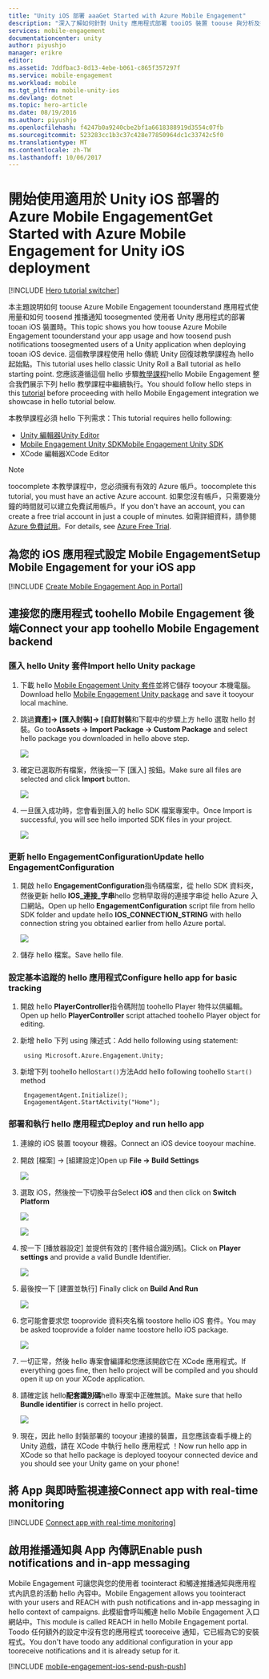 ```yaml
---
title: "Unity iOS 部署 aaaGet Started with Azure Mobile Engagement"
description: "深入了解如何針對 Unity 應用程式部署 tooiOS 裝置 toouse 與分析及推播通知的 Azure Mobile Engagement。"
services: mobile-engagement
documentationcenter: unity
author: piyushjo
manager: erikre
editor: 
ms.assetid: 7ddfbac3-8d13-4ebe-b061-c865f357297f
ms.service: mobile-engagement
ms.workload: mobile
ms.tgt_pltfrm: mobile-unity-ios
ms.devlang: dotnet
ms.topic: hero-article
ms.date: 08/19/2016
ms.author: piyushjo
ms.openlocfilehash: f4247b0a9240cbe2bf1a6618388919d3554c07fb
ms.sourcegitcommit: 523283cc1b3c37c428e77850964dc1c33742c5f0
ms.translationtype: MT
ms.contentlocale: zh-TW
ms.lasthandoff: 10/06/2017
---
```

# <a name="get-started-with-azure-mobile-engagement-for-unity-ios-deployment"></a><span data-ttu-id="5b770-103">開始使用適用於 Unity iOS 部署的 Azure Mobile Engagement</span><span class="sxs-lookup"><span data-stu-id="5b770-103">Get Started with Azure Mobile Engagement for Unity iOS deployment</span></span>
[!INCLUDE [Hero tutorial switcher](../../includes/mobile-engagement-hero-tutorial-switcher.md)]

<span data-ttu-id="5b770-104">本主題說明如何 toouse Azure Mobile Engagement toounderstand 應用程式使用量和如何 toosend 推播通知 toosegmented 使用者 Unity 應用程式的部署 tooan iOS 裝置時。</span><span class="sxs-lookup"><span data-stu-id="5b770-104">This topic shows you how toouse Azure Mobile Engagement toounderstand your app usage and how toosend push notifications toosegmented users of a Unity application when deploying tooan iOS device.</span></span>
<span data-ttu-id="5b770-105">這個教學課程使用 hello 傳統 Unity 回復球教學課程為 hello 起始點。</span><span class="sxs-lookup"><span data-stu-id="5b770-105">This tutorial uses hello classic Unity Roll a Ball tutorial as hello starting point.</span></span> <span data-ttu-id="5b770-106">您應該遵循這個 hello 步驟[教學課程](mobile-engagement-unity-roll-a-ball.md)hello Mobile Engagement 整合我們展示下列 hello 教學課程中繼續執行。</span><span class="sxs-lookup"><span data-stu-id="5b770-106">You should follow hello steps in this [tutorial](mobile-engagement-unity-roll-a-ball.md) before proceeding with hello Mobile Engagement integration we showcase in hello tutorial below.</span></span> 

<span data-ttu-id="5b770-107">本教學課程必須 hello 下列需求：</span><span class="sxs-lookup"><span data-stu-id="5b770-107">This tutorial requires hello following:</span></span>

* [<span data-ttu-id="5b770-108">Unity 編輯器</span><span class="sxs-lookup"><span data-stu-id="5b770-108">Unity Editor</span></span>](http://unity3d.com/get-unity)
* [<span data-ttu-id="5b770-109">Mobile Engagement Unity SDK</span><span class="sxs-lookup"><span data-stu-id="5b770-109">Mobile Engagement Unity SDK</span></span>](https://aka.ms/azmeunitysdk)
* <span data-ttu-id="5b770-110">XCode 編輯器</span><span class="sxs-lookup"><span data-stu-id="5b770-110">XCode Editor</span></span>

> [!NOTE]
> <span data-ttu-id="5b770-111">toocomplete 本教學課程中，您必須擁有有效的 Azure 帳戶。</span><span class="sxs-lookup"><span data-stu-id="5b770-111">toocomplete this tutorial, you must have an active Azure account.</span></span> <span data-ttu-id="5b770-112">如果您沒有帳戶，只需要幾分鐘的時間就可以建立免費試用帳戶。</span><span class="sxs-lookup"><span data-stu-id="5b770-112">If you don't have an account, you can create a free trial account in just a couple of minutes.</span></span> <span data-ttu-id="5b770-113">如需詳細資料，請參閱 [Azure 免費試用](https://azure.microsoft.com/pricing/free-trial/?WT.mc_id=A0E0E5C02&amp;returnurl=http%3A%2F%2Fazure.microsoft.com%2Fen-us%2Fdocumentation%2Farticles%2Fmobile-engagement-unity-ios-get-started)。</span><span class="sxs-lookup"><span data-stu-id="5b770-113">For details, see [Azure Free Trial](https://azure.microsoft.com/pricing/free-trial/?WT.mc_id=A0E0E5C02&amp;returnurl=http%3A%2F%2Fazure.microsoft.com%2Fen-us%2Fdocumentation%2Farticles%2Fmobile-engagement-unity-ios-get-started).</span></span>
> 
> 

## <span data-ttu-id="5b770-114"><a id="setup-azme"></a>為您的 iOS 應用程式設定 Mobile Engagement</span><span class="sxs-lookup"><span data-stu-id="5b770-114"><a id="setup-azme"></a>Setup Mobile Engagement for your iOS app</span></span>
[!INCLUDE [Create Mobile Engagement App in Portal](../../includes/mobile-engagement-create-app-in-portal-new.md)]

## <span data-ttu-id="5b770-115"><a id="connecting-app"></a>連接您的應用程式 toohello Mobile Engagement 後端</span><span class="sxs-lookup"><span data-stu-id="5b770-115"><a id="connecting-app"></a>Connect your app toohello Mobile Engagement backend</span></span>
### <a name="import-hello-unity-package"></a><span data-ttu-id="5b770-116">匯入 hello Unity 套件</span><span class="sxs-lookup"><span data-stu-id="5b770-116">Import hello Unity package</span></span>
1. <span data-ttu-id="5b770-117">下載 hello [Mobile Engagement Unity 套件](https://aka.ms/azmeunitysdk)並將它儲存 tooyour 本機電腦。</span><span class="sxs-lookup"><span data-stu-id="5b770-117">Download hello [Mobile Engagement Unity package](https://aka.ms/azmeunitysdk) and save it tooyour local machine.</span></span> 
2. <span data-ttu-id="5b770-118">跳過**資產]-> [匯入封裝]-> [自訂封裝**和下載中的步驟上方 hello 選取 hello 封裝。</span><span class="sxs-lookup"><span data-stu-id="5b770-118">Go too**Assets -> Import Package -> Custom Package** and select hello package you downloaded in hello above step.</span></span> 
   
    ![][70] 
3. <span data-ttu-id="5b770-119">確定已選取所有檔案，然後按一下 [匯入]  按鈕。</span><span class="sxs-lookup"><span data-stu-id="5b770-119">Make sure all files are selected and click **Import** button.</span></span> 
   
    ![][71] 
4. <span data-ttu-id="5b770-120">一旦匯入成功時，您會看到匯入的 hello SDK 檔案專案中。</span><span class="sxs-lookup"><span data-stu-id="5b770-120">Once Import is successful, you will see hello imported SDK files in your project.</span></span>  
   
    ![][72] 

### <a name="update-hello-engagementconfiguration"></a><span data-ttu-id="5b770-121">更新 hello EngagementConfiguration</span><span class="sxs-lookup"><span data-stu-id="5b770-121">Update hello EngagementConfiguration</span></span>
1. <span data-ttu-id="5b770-122">開啟 hello **EngagementConfiguration**指令碼檔案，從 hello SDK 資料夾，然後更新 hello **IOS\_連接\_字串**hello 您稍早取得的連接字串從 hello Azure 入口網站。</span><span class="sxs-lookup"><span data-stu-id="5b770-122">Open up hello **EngagementConfiguration** script file from hello SDK folder and update hello **IOS\_CONNECTION\_STRING** with hello connection string you obtained earlier from hello Azure portal.</span></span>  
   
    ![][73]
2. <span data-ttu-id="5b770-123">儲存 hello 檔案。</span><span class="sxs-lookup"><span data-stu-id="5b770-123">Save hello file.</span></span> 

### <a name="configure-hello-app-for-basic-tracking"></a><span data-ttu-id="5b770-124">設定基本追蹤的 hello 應用程式</span><span class="sxs-lookup"><span data-stu-id="5b770-124">Configure hello app for basic tracking</span></span>
1. <span data-ttu-id="5b770-125">開啟 hello **PlayerController**指令碼附加 toohello Player 物件以供編輯。</span><span class="sxs-lookup"><span data-stu-id="5b770-125">Open up hello **PlayerController** script attached toohello Player object for editing.</span></span> 
2. <span data-ttu-id="5b770-126">新增 hello 下列 using 陳述式：</span><span class="sxs-lookup"><span data-stu-id="5b770-126">Add hello following using statement:</span></span>
   
        using Microsoft.Azure.Engagement.Unity;
3. <span data-ttu-id="5b770-127">新增下列 toohello hello`Start()`方法</span><span class="sxs-lookup"><span data-stu-id="5b770-127">Add hello following toohello `Start()` method</span></span>
   
        EngagementAgent.Initialize();
        EngagementAgent.StartActivity("Home");

### <a name="deploy-and-run-hello-app"></a><span data-ttu-id="5b770-128">部署和執行 hello 應用程式</span><span class="sxs-lookup"><span data-stu-id="5b770-128">Deploy and run hello app</span></span>
1. <span data-ttu-id="5b770-129">連線的 iOS 裝置 tooyour 機器。</span><span class="sxs-lookup"><span data-stu-id="5b770-129">Connect an iOS device tooyour machine.</span></span> 
2. <span data-ttu-id="5b770-130">開啟 [檔案] -> [組建設定]</span><span class="sxs-lookup"><span data-stu-id="5b770-130">Open up **File -> Build Settings**</span></span> 
   
    ![][40]
3. <span data-ttu-id="5b770-131">選取 iOS，然後按一下切換平台</span><span class="sxs-lookup"><span data-stu-id="5b770-131">Select **iOS** and then click on **Switch Platform**</span></span>
   
    ![][41]
   
    ![][42]
4. <span data-ttu-id="5b770-132">按一下 [播放器設定]  並提供有效的 [套件組合識別碼]。</span><span class="sxs-lookup"><span data-stu-id="5b770-132">Click on **Player settings** and provide a valid Bundle Identifier.</span></span> 
   
    ![][53]
5. <span data-ttu-id="5b770-133">最後按一下 [建置並執行] </span><span class="sxs-lookup"><span data-stu-id="5b770-133">Finally click on **Build And Run**</span></span>
   
    ![][54]
6. <span data-ttu-id="5b770-134">您可能會要求您 tooprovide 資料夾名稱 toostore hello iOS 套件。</span><span class="sxs-lookup"><span data-stu-id="5b770-134">You may be asked tooprovide a folder name toostore hello iOS package.</span></span> 
   
    ![][43]
7. <span data-ttu-id="5b770-135">一切正常，然後 hello 專案會編譯和您應該開啟它在 XCode 應用程式。</span><span class="sxs-lookup"><span data-stu-id="5b770-135">If everything goes fine, then hello project will be compiled and you should open it up on your XCode application.</span></span> 
8. <span data-ttu-id="5b770-136">請確定該 hello**配套識別碼**hello 專案中正確無誤。</span><span class="sxs-lookup"><span data-stu-id="5b770-136">Make sure that hello **Bundle identifier** is correct in hello project.</span></span>  
   
    ![][75]
9. <span data-ttu-id="5b770-137">現在，因此 hello 封裝部署的 tooyour 連接的裝置，且您應該查看手機上的 Unity 遊戲，請在 XCode 中執行 hello 應用程式 ！</span><span class="sxs-lookup"><span data-stu-id="5b770-137">Now run hello app in XCode so that hello package is deployed tooyour connected device and you should see your Unity game on your phone!</span></span> 

## <span data-ttu-id="5b770-138"><a id="monitor"></a>將 App 與即時監視連接</span><span class="sxs-lookup"><span data-stu-id="5b770-138"><a id="monitor"></a>Connect app with real-time monitoring</span></span>
[!INCLUDE [Connect app with real-time monitoring](../../includes/mobile-engagement-connect-app-with-monitor.md)]

## <span data-ttu-id="5b770-139"><a id="integrate-push"></a>啟用推播通知與 App 內傳訊</span><span class="sxs-lookup"><span data-stu-id="5b770-139"><a id="integrate-push"></a>Enable push notifications and in-app messaging</span></span>
<span data-ttu-id="5b770-140">Mobile Engagement 可讓您與您的使用者 toointeract 和觸達推播通知與應用程式內訊息的活動 hello 內容中。</span><span class="sxs-lookup"><span data-stu-id="5b770-140">Mobile Engagement allows you toointeract with your users and REACH with push notifications and in-app messaging in hello context of campaigns.</span></span> <span data-ttu-id="5b770-141">此模組會呼叫觸達 hello Mobile Engagement 入口網站中。</span><span class="sxs-lookup"><span data-stu-id="5b770-141">This module is called REACH in hello Mobile Engagement portal.</span></span>
<span data-ttu-id="5b770-142">Toodo 任何額外的設定中沒有您的應用程式 tooreceive 通知，它已經為它的安裝程式。</span><span class="sxs-lookup"><span data-stu-id="5b770-142">You don't have toodo any additional configuration in your app tooreceive notifications and it is already setup for it.</span></span>

[!INCLUDE [mobile-engagement-ios-send-push-push](../../includes/mobile-engagement-ios-send-push.md)]

<!-- Images. -->
[40]: ./media/mobile-engagement-unity-ios-get-started/40.png
[41]: ./media/mobile-engagement-unity-ios-get-started/41.png
[42]: ./media/mobile-engagement-unity-ios-get-started/42.png
[43]: ./media/mobile-engagement-unity-ios-get-started/43.png
[53]: ./media/mobile-engagement-unity-ios-get-started/53.png
[54]: ./media/mobile-engagement-unity-ios-get-started/54.png
[70]: ./media/mobile-engagement-unity-ios-get-started/70.png
[71]: ./media/mobile-engagement-unity-ios-get-started/71.png
[72]: ./media/mobile-engagement-unity-ios-get-started/72.png
[73]: ./media/mobile-engagement-unity-ios-get-started/73.png
[74]: ./media/mobile-engagement-unity-ios-get-started/74.png
[75]: ./media/mobile-engagement-unity-ios-get-started/75.png
